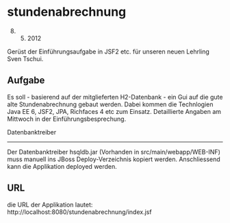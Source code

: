stundenabrechnung
=================

8. 5. 2012

Gerüst der Einführungsaufgabe in JSF2 etc. für unseren neuen Lehrling Sven Tschui. 

Aufgabe
-------

Es soll - basierend auf der mitglieferten H2-Datenbank - ein Gui auf die gute alte Stundenabrechnung
gebaut werden. 
Dabei kommen die Technlogien Java EE 6, JSF2, JPA, Richfaces 4 etc zum Einsatz. 
Detaillierte Angaben am Mittwoch in der Einführungsbesprechung. 

Datenbanktreiber
________________
Der Datenbanktreiber hsqldb.jar (Vorhanden in src/main/webapp/WEB-INF) muss manuell ins JBoss Deploy-Verzeichnis kopiert werden. Anschliessend kann die Applikation deployed werden.


URL
---

die URL der Applikation lautet: 
http://localhost:8080/stundenabrechnung/index.jsf

